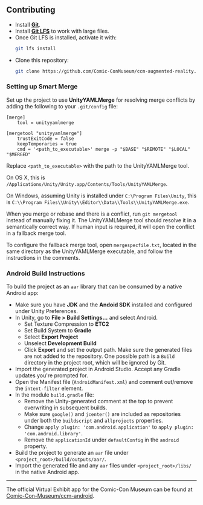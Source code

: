 ## Contributing

* Install [**Git**](https://git-scm.com/).
* Install [**Git LFS**](https://git-lfs.github.com/) to work with large files.
* Once Git LFS is installed, activate it with:
    ```sh
    git lfs install
    ```
* Clone this repository:
    ```sh
    git clone https://github.com/Comic-ConMuseum/ccm-augmented-reality.git
    ```

### Setting up Smart Merge

Set up the project to use **UnityYAMLMerge** for resolving merge conflicts by adding the following to your `.git/config` file:
```
[merge]
    tool = unityyamlmerge

[mergetool "unityyamlmerge"]
    trustExitCode = false
    keepTemporaries = true
    cmd = '<path_to_executable>' merge -p "$BASE" "$REMOTE" "$LOCAL" "$MERGED"
```
Replace `<path_to_executable>` with the path to the UnityYAMLMerge tool.

On OS X, this is `/Applications/Unity/Unity.app/Contents/Tools/UnityYAMLMerge`.

On Windows, assuming Unity is installed under `C:\Program Files\Unity`, this is `C:\\Program Files\\Unity\\Editor\\Data\\Tools\\UnityYAMLMerge.exe`.

When you merge or rebase and there is a conflict, run `git mergetool` instead of manually fixing it. The UnityYAMLMerge tool should resolve it in a semantically correct way. If human input is required, it will open the conflict in a fallback merge tool. 

To configure the fallback merge tool, open `mergespecfile.txt`, located in the same directory as the UnityYAMLMerge executable, and follow the instructions in the comments.

### Android Build Instructions

To build the project as an `aar` library that can be consumed by a native Android app:

* Make sure you have **JDK** and the **Andoid SDK** installed and configured under Unity Preferences.
* In Unity, go to **File > Build Settings...** and select Android. 
    * Set Texture Compression to **ETC2**
    * Set Build System to **Gradle**
    * Select **Export Project**
    * Unselect **Development Build**
    * Click **Export** and set the output path. Make sure the generated files are not added to the repository. One possible path is a `Build` directory in the project root, which will be ignored by Git.
* Import the generated project in Android Studio. Accept any Gradle updates you're prompted for. 
* Open the Manifest file (`AndroidManifest.xml`) and comment out/remove the `intent-filter` element.
* In the module `build.gradle` file:
    * Remove the Unity-generated comment at the top to prevent overwriting in subsequent builds.
    * Make sure `google()` and `jcenter()` are included as repositories under both the `buildscript` and `allprojects` properties.
    * Change `apply plugin: 'com.android.application'` to `apply plugin: 'com.android.library'`.
    * Remove the `applicationId` under `defaultConfig` in the `android` property.
* Build the project to generate an `aar` file under `<project_root>/build/outputs/aar/`.
* Import the generated file and any `aar` files under `<project_root>/libs/` in the native Android app.

---

The official Virtual Exhibit app for the Comic-Con Museum can be found at [Comic-Con-Museum/ccm-android](https://github.com/Comic-Con-Museum/ccm-android).
